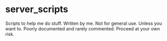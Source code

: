# server_scripts

Scripts to help me do stuff. Written by me. Not for general use. Unless you want to. 
Poorly documented and rarely commented. Proceed at your own risk.